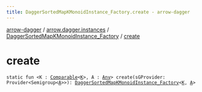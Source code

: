 ```yaml
---
title: DaggerSortedMapKMonoidInstance_Factory.create - arrow-dagger
---
```


[arrow-dagger](../../index.html) / [arrow.dagger.instances](../index.html) / [DaggerSortedMapKMonoidInstance_Factory](index.html) / [create](./create.html)

# create

`static fun <K : `[`Comparable`](https://kotlinlang.org/api/latest/jvm/stdlib/kotlin/-comparable/index.html)`<`[`K`](create.html#K)`>, A : `[`Any`](https://kotlinlang.org/api/latest/jvm/stdlib/kotlin/-any/index.html)`> create(sGProvider: Provider<Semigroup<`[`A`](create.html#A)`>>): `[`DaggerSortedMapKMonoidInstance_Factory`](index.html)`<`[`K`](create.html#K)`, `[`A`](create.html#A)`>`